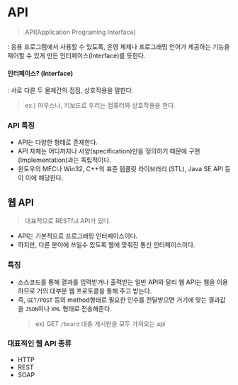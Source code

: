 # API 
> API(Application Programing Interface)

: 응용 프로그램에서 사용할 수 있도록, 운영 체제나 프로그래밍 언어가 제공하는 기능을 제어할 수 있게 만든 인터페이스(Interface)를 뜻한다.

#### 인터페이스? (Interface)
: 서로 다른 두 물체간의 접점, 상호작용을 말한다.
> ex.) 마우스나, 키보드로 우리는 컴퓨터와 상호작용을 한다.

### API 특징
- API는 다양한 형태로 존재한다.
- API 자체는 어디까지나 사양(specification)만을 정의하기 때문에 구현(Implementation)과는 독립적이다.
- 윈도우의 MFC나 Win32, C++의 표준 템플릿 라이브러리 (STL), Java SE API 등이 이에 해당한다.

## 웹 API
> 대표적으로 RESTful API가 있다.
- API는 기본적으로 프로그래밍 인터페이스이다.  
- 하지만, 다른 분야에 쓰일수 있도록 웹에 맞춰진 통신 인터페이스이다.

### 특징
- 소스코드를 통해 결과를 입력받거나 출력받는 일반 API와 달리 웹 API는 웹을 이용하므로 거의 대부분 웹 프로토콜을 통해 주고 받는다.
- 즉, `GET/POST` 등의 method형태로 필요한 인수를 전달받으면 거기에 맞는 결과값을 `JSON`이나 `XML` 형태로 전송해준다.
  > ex) GET `/board` 대충 게시판을 모두 가져오는 api

### 대표적인 웹 API 종류
- HTTP
- REST
- SOAP